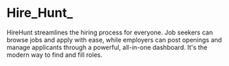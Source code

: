 # Hire_Hunt_
HireHunt streamlines the hiring process for everyone. Job seekers can browse jobs and apply with ease, while employers can post openings and manage applicants through a powerful, all-in-one dashboard. It's the modern way to find and fill roles.
